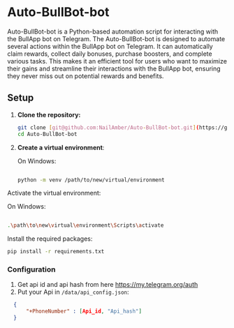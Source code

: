# Auto-BullBot-bot

Auto-BullBot-bot is a Python-based automation script for interacting with the BullApp bot on Telegram. The Auto-BullBot-bot is designed to automate several actions within the BullApp bot on Telegram. It can automatically claim rewards, collect daily bonuses, purchase boosters, and complete various tasks. This makes it an efficient tool for users who want to maximize their gains and streamline their interactions with the BullApp bot, ensuring they never miss out on potential rewards and benefits.

## Setup

1. **Clone the repository:**

   ```sh
   git clone [git@github.com:NailAmber/Auto-BullBot-bot.git](https://github.com/NailAmber/Auto-BullBot-bot.git)
   cd Auto-BullBot-bot 
   ```

2. **Create a virtual environment**:

    On Windows:

    ```sh

    python -m venv /path/to/new/virtual/environment
    ```  
Activate the virtual environment:

  On Windows:

  ```sh

  .\path\to\new\virtual\environment\Scripts\activate
  ```

Install the required packages:

```sh
pip install -r requirements.txt
```

### Configuration
1. Get api id and api hash from here https://my.telegram.org/auth
2. Put your Api in `/data/api_config.json`:
  ```json
    {
        "+PhoneNumber" : [Api_id, "Api_hash"]
    }
  ```

